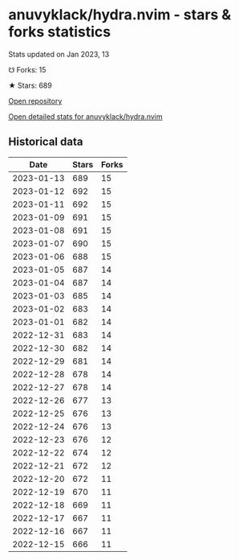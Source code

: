 # anuvyklack/hydra.nvim - stars & forks statistics

Stats updated on Jan 2023, 13

☋ Forks: 15

★ Stars: 689

[Open repository](https://github.com/anuvyklack/hydra.nvim)

[Open detailed stats for anuvyklack/hydra.nvim](https://reviewgithub.com/rep/anuvyklack/hydra.nvim)

## Historical data
| Date | Stars | Forks |
|------|-------|-------|
| 2023-01-13 | 689 | 15 | 
| 2023-01-12 | 692 | 15 | 
| 2023-01-11 | 692 | 15 | 
| 2023-01-09 | 691 | 15 | 
| 2023-01-08 | 691 | 15 | 
| 2023-01-07 | 690 | 15 | 
| 2023-01-06 | 688 | 15 | 
| 2023-01-05 | 687 | 14 | 
| 2023-01-04 | 687 | 14 | 
| 2023-01-03 | 685 | 14 | 
| 2023-01-02 | 683 | 14 | 
| 2023-01-01 | 682 | 14 | 
| 2022-12-31 | 683 | 14 | 
| 2022-12-30 | 682 | 14 | 
| 2022-12-29 | 681 | 14 | 
| 2022-12-28 | 678 | 14 | 
| 2022-12-27 | 678 | 14 | 
| 2022-12-26 | 677 | 13 | 
| 2022-12-25 | 676 | 13 | 
| 2022-12-24 | 676 | 13 | 
| 2022-12-23 | 676 | 12 | 
| 2022-12-22 | 674 | 12 | 
| 2022-12-21 | 672 | 12 | 
| 2022-12-20 | 672 | 11 | 
| 2022-12-19 | 670 | 11 | 
| 2022-12-18 | 669 | 11 | 
| 2022-12-17 | 667 | 11 | 
| 2022-12-16 | 667 | 11 | 
| 2022-12-15 | 666 | 11 | 

